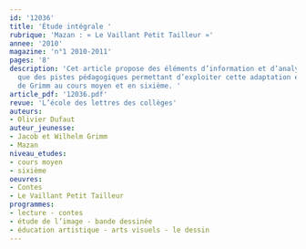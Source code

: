 ```yaml
---
id: '12036'
title: 'Étude intégrale '
rubrique: 'Mazan : « Le Vaillant Petit Tailleur »'
annee: '2010'
magazine: 'n°1 2010-2011'
pages: '8'
description: 'Cet article propose des éléments d’information et d’analyse, ainsi
  que des pistes pédagogiques permettant d’exploiter cette adaptation en BD du conte
  de Grimm au cours moyen et en sixième. '
article_pdf: '12036.pdf'
revue: 'L’école des lettres des collèges'
auteurs:
- Olivier Dufaut
auteur_jeunesse:
- Jacob et Wilhelm Grimm
- Mazan
niveau_etudes:
- cours moyen
- sixième
oeuvres:
- Contes
- Le Vaillant Petit Tailleur
programmes:
- lecture - contes
- étude de l’image - bande dessinée
- éducation artistique - arts visuels - le dessin
---
```

